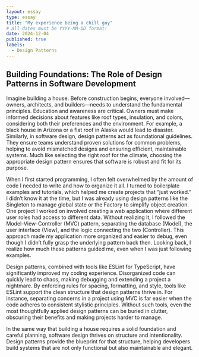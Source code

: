 ```yaml
---
layout: essay
type: essay
title: "My experience being a chill guy"
# All dates must be YYYY-MM-DD format!
date: 2024-12-04
published: true
labels:
  - Design Patterns
---
```


## Building Foundations: The Role of Design Patterns in Software Development
Imagine building a house. Before construction begins, everyone involved—owners, architects, and builders—needs to understand the fundamental principles. Education and awareness are critical. Owners must make informed decisions about features like roof types, insulation, and colors, considering both their preferences and the environment. For example, a black house in Arizona or a flat roof in Alaska would lead to disaster. Similarly, in software design, design patterns act as foundational guidelines. They ensure teams understand proven solutions for common problems, helping to avoid mismatched designs and ensuring efficient, maintainable systems. Much like selecting the right roof for the climate, choosing the appropriate design pattern ensures that software is robust and fit for its purpose.

When I first started programming, I often felt overwhelmed by the amount of code I needed to write and how to organize it all. I turned to boilerplate examples and tutorials, which helped me create projects that “just worked.” I didn’t know it at the time, but I was already using design patterns like the Singleton to manage global state or the Factory to simplify object creation. One project I worked on involved creating a web application where different user roles had access to different data. Without realizing it, I followed the Model-View-Controller (MVC) pattern, separating the database (Model), the user interface (View), and the logic connecting the two (Controller). This approach made my application more organized and easier to debug, even though I didn’t fully grasp the underlying pattern back then. Looking back, I realize how much these patterns guided me, even when I was just following examples.

Design patterns, combined with tools like ESLint for TypeScript, have significantly improved my coding experience. Disorganized code can quickly lead to chaos, making debugging and extending a project a nightmare. By enforcing rules for spacing, formatting, and style, tools like ESLint support the clean structure that design patterns thrive in. For instance, separating concerns in a project using MVC is far easier when the code adheres to consistent stylistic principles. Without such tools, even the most thoughtfully applied design patterns can be buried in clutter, obscuring their benefits and making projects harder to manage.

In the same way that building a house requires a solid foundation and careful planning, software design thrives on structure and intentionality. Design patterns provide the blueprint for that structure, helping developers build systems that are not only functional but also maintainable and elegant.
